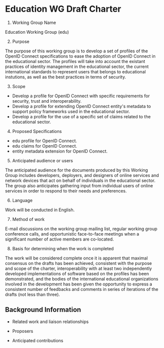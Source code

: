 # Education WG Draft Charter

1. Working Group Name

Education Working Group (edu)

2. Purpose

The purpose of this working group is to develop a set of profiles of the
OpenID Connect specifications to ease the adoption of OpenID Connect in the
educational sector. The profiles will take into account the existant
practices of identity management in the educational sector, the current
international standards to represent users that belongs to educational
instutions, as well as the best practices in terms of security.

3. Scope

* Develop a profile for OpenID Connect with specific requirements for
security, trust and interoperability.
* Develop a profile for extending OpenID Connect entity's metadata to
support policy frameworks used in the educational sector.
* Develop a profile for the use of a specific set of claims related to
the educational sector.

4. Proposed Specifications

 * edu profile for OpenID Connect.
 * edu claims for OpenID Connect.
 * entity metadata extension for OpenID Connect.
 
5. Anticipated audience or users

The anticipated audience for the documents produced by this Working Group
includes developers, deployers, and designers of online services and
network devices that act on behalf of individuals in the educational sector.
The group also anticipates gathering input from individual users of online
services in order to respond to their needs and preferences.

6. Language

Work will be conducted in English.

7. Method of work

E-mail discussions on the working group mailing list, regular working
group conference calls, and opportunistic face-to-face meetings when a
significant number of active members are co-located.

8. Basis for determining when the work is completed

The work will be considered complete once it is apparent that maximal
consensus on the drafts has been achieved, consistent with the purpose
and scope of the charter, interoperability with at least two independently
developed implementations of software based on the profiles has been
demonstrated, and the bodies of the international educational organizations
involved in the development has been given the opportunity to express
a consistent number of feedbacks and comments in series of iterations
of the drafts (not less than three). 

## Background Information

* Related work and liaison relationships

  
* Proposers


* Anticipated contributions

